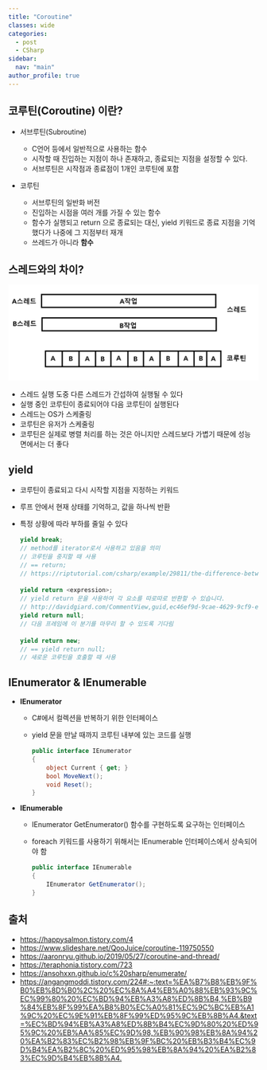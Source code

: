 ```yaml
---
title: "Coroutine"
classes: wide
categories: 
  - post
  - CSharp
sidebar:
  nav: "main"
author_profile: true
---
```

   
## 코루틴(Coroutine) 이란?

* 서브루틴(Subroutine)
   - C언어 등에서 일반적으로 사용하는 함수
   - 시작할 때 진입하는 지점이 하나 존재하고, 종료되는 지점을 설정할 수 있다.
   - 서브루틴은 시작점과 종료점이 1개인 코루틴에 포함

* 코루틴
  - 서브루틴의 일반화 버전
  - 진입하는 시점을 여러 개를 가질 수 있는 함수
  - 함수가 실행되고 return 으로 종료되는 대신, yield 키워드로 종료 지점을 기억했다가 나중에 그 지점부터 재개
  - 쓰레드가 아니라 **함수**

## 스레드와의 차이?

![post_thumbnail](/assets/images/코루틴.png)

* 스레드 실행 도중 다른 스레드가 간섭하여 실행될 수 있다
* 실행 중인 코루틴이 종료되어야 다음 코루틴이 실행된다
* 스레드는 OS가 스케줄링
* 코루틴은 유저가 스케줄링
* 코루틴은 실제로 병렬 처리를 하는 것은 아니지만 스레드보다 가볍기 때문에 성능 면에서는 더 좋다

## yield
* 코루틴이 종료되고 다시 시작할 지점을 지정하는 키워드
* 루프 안에서 현재 상태를 기억하고, 값을 하나씩 반환
* 특정 상황에 따라 부하를 줄일 수 있다

  ```csharp
  yield break;
  // method를 iterator로서 사용하고 있음을 의미
  // 코루틴을 중지할 때 사용
  // == return;
  // https://riptutorial.com/csharp/example/29811/the-difference-between-break-and-yield-break

  yield return <expression>;
  // yield return 문을 사용하여 각 요소를 따로따로 반환할 수 있습니다.
  // http://davidgiard.com/CommentView,guid,ec46ef9d-9cae-4629-9cf9-e10c20d795ef.aspx
  yield return null;
  // 다음 프레임에 이 분기를 마무리 할 수 있도록 기다림

  yield return new;
  // == yield return null;
  // 새로운 코루틴을 호출할 때 사용
  ```

## IEnumerator & IEnumerable

* **IEnumerator**
  - C#에서 컬렉션을 반복하기 위한 인터페이스
  - yield 문을 만날 때까지 코루틴 내부에 있는 코드를 실행

    ```csharp
    public interface IEnumerator
    {
        object Current { get; }
        bool MoveNext();
        void Reset();
    }
    ```
* **IEnumerable**
  - IEnumerator GetEnumerator() 함수를 구현하도록 요구하는 인터페이스
  - foreach 키워드를 사용하기 위해서는 IEnumerable 인터페이스에서 상속되어야 함

    ```csharp
    public interface IEnumerable
    {
        IEnumerator GetEnumerator();
    }
    ```

## 출처
* <https://happysalmon.tistory.com/4>  
* <https://www.slideshare.net/QooJuice/coroutine-119750550>
* <https://aaronryu.github.io/2019/05/27/coroutine-and-thread/>
* <https://teraphonia.tistory.com/723>
* <https://ansohxxn.github.io/c%20sharp/enumerate/>
* <https://angangmoddi.tistory.com/224#:~:text=%EA%B7%B8%EB%9F%B0%EB%8D%B0%2C%20%EC%8A%A4%EB%A0%88%EB%93%9C%EC%99%80%20%EC%BD%94%EB%A3%A8%ED%8B%B4,%EB%B9%84%EB%8F%99%EA%B8%B0%EC%A0%81%EC%9C%BC%EB%A1%9C%20%EC%9E%91%EB%8F%99%ED%95%9C%EB%8B%A4.&text=%EC%BD%94%EB%A3%A8%ED%8B%B4%EC%9D%80%20%ED%95%9C%20%EB%AA%85%EC%9D%98,%EB%90%98%EB%8A%94%20%EA%B2%83%EC%B2%98%EB%9F%BC%20%EB%B3%B4%EC%9D%B4%EA%B2%8C%20%ED%95%98%EB%8A%94%20%EA%B2%83%EC%9D%B4%EB%8B%A4.>